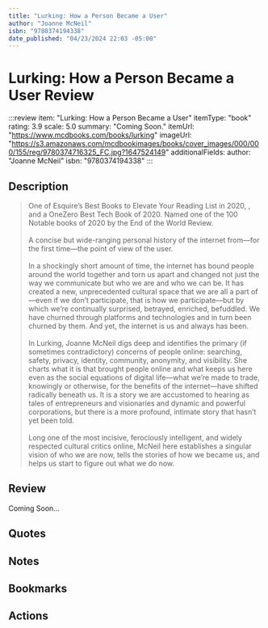 ```yaml
---
title: "Lurking: How a Person Became a User"
author: "Joanne McNeil"
isbn: "9780374194338"
date_published: "04/23/2024 22:03 -05:00"
---
```


# Lurking: How a Person Became a User Review

:::review
item: "Lurking: How a Person Became a User"
itemType: "book"
rating: 3.9
scale: 5.0
summary: "Coming Soon."
itemUrl: "https://www.mcdbooks.com/books/lurking"
imageUrl: "https://s3.amazonaws.com/mcdbookimages/books/cover_images/000/000/155/reg/9780374716325_FC.jpg?1647524149"
additionalFields:
  author: "Joanne McNeil"
  isbn: "9780374194338"
:::

## Description

> One of Esquire’s Best Books to Elevate Your Reading List in 2020, , and a OneZero Best Tech Book of 2020. Named one of the 100 Notable books of 2020 by the End of the World Review.  
> <br>
> A concise but wide-ranging personal history of the internet from—for the first time—the point of view of the user.  
> <br>
> In a shockingly short amount of time, the internet has bound people around the world together and torn us apart and changed not just the way we communicate but who we are and who we can be. It has created a new, unprecedented cultural space that we are all a part of—even if we don’t participate, that is how we participate—but by which we’re continually surprised, betrayed, enriched, befuddled. We have churned through platforms and technologies and in turn been churned by them. And yet, the internet is us and always has been.  
> <br>
> In Lurking, Joanne McNeil digs deep and identifies the primary (if sometimes contradictory) concerns of people online: searching, safety, privacy, identity, community, anonymity, and visibility. She charts what it is that brought people online and what keeps us here even as the social equations of digital life—what we’re made to trade, knowingly or otherwise, for the benefits of the internet—have shifted radically beneath us. It is a story we are accustomed to hearing as tales of entrepreneurs and visionaries and dynamic and powerful corporations, but there is a more profound, intimate story that hasn’t yet been told.  
> <br>
> Long one of the most incisive, ferociously intelligent, and widely respected cultural critics online, McNeil here establishes a singular vision of who we are now, tells the stories of how we became us, and helps us start to figure out what we do now.  

## Review

Coming Soon...

## Quotes

## Notes

## Bookmarks

## Actions
